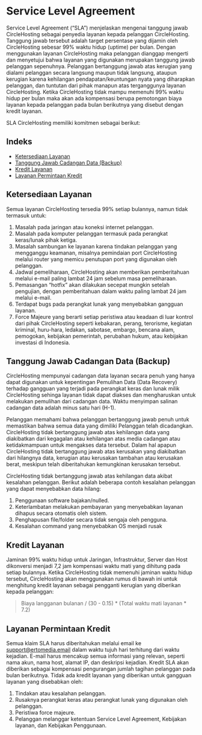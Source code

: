 # Service Level Agreement
Service Level Agreement (“SLA”) menjelaskan mengenai tanggung jawab CircleHosting sebagai penyedia layanan kepada pelanggan CircleHosting. Tanggung jawab tersebut adalah target persentase yang dijamin oleh CircleHosting sebesar 99% waktu hidup (uptime) per bulan.
Dengan menggunakan layanan CircleHosting maka pelanggan dianggap mengerti dan menyetujui bahwa layanan yang digunakan merupakan tanggung jawab pelanggan sepenuhnya. Pelanggan bertanggung jawab atas kerugian yang dialami pelanggan secara langsung maupun tidak langsung, ataupun kerugian karena kehilangan pendapatan/keuntungan nyata yang diharapkan pelanggan, dan tuntutan dari pihak manapun atas terganggunya layanan CircleHosting.
Ketika CircleHosting tidak mampu memenuhi 99% waktu hidup per bulan maka akan ada kompensasi berupa pemotongan biaya layanan kepada pelanggan pada bulan berikutnya yang disebut dengan kredit layanan.

SLA CircleHosting memiliki komitmen sebagai berikut:

## Indeks
- [Ketersediaan Layanan](#ketersediaan-layanan)
- [Tanggung Jawab Cadangan Data (Backup)](#tanggung-jawab-cadangan-data-backup)
- [Kredit Layanan](#kredit-layanan)
- [Layanan Permintaan Kredit](#layanan-permintaan-kredit)

## Ketersediaan Layanan
Semua layanan CircleHosting tersedia 99% setiap bulannya, namun tidak termasuk untuk:

1. Masalah pada jaringan atau koneksi internet pelanggan.
2. Masalah pada komputer pelanggan termasuk pada perangkat keras/lunak pihak ketiga.
3. Masalah sambungan ke layanan karena tindakan pelanggan yang mengganggu keamanan, misalnya pemindaian port CircleHosting melalui router yang memicu penutupan port yang digunakan oleh pelanggan.
4. Jadwal pemeliharaan, CircleHosting akan memberikan pemberitahuan melalui e-mail paling lambat 24 jam sebelum masa pemeliharaan.
5. Pemasangan “hotfix” akan dilakukan secepat mungkin setelah pengujian, dengan pemberitahuan dalam waktu paling lambat 24 jam melalui e-mail.
6. Terdapat bugs pada perangkat lunak yang menyebabkan gangguan layanan.
7. Force Majeure yang berarti setiap peristiwa atau keadaan di luar kontrol dari pihak CircleHosting seperti kebakaran, perang, terorisme, kegiatan kriminal, huru-hara, ledakan, sabotase, embargo, bencana alam, pemogokan, kebijakan pemerintah, perubahan hukum, atau kebijakan investasi di Indonesia.

## Tanggung Jawab Cadangan Data (Backup)
CircleHosting mempunyai cadangan data layanan secara penuh yang hanya dapat digunakan untuk kepentingan Pemulihan Data (Data Recovery) terhadap gangguan yang terjadi pada perangkat keras dan lunak milik CircleHosting sehinga layanan tidak dapat diakses dan mengharuskan untuk melakukan pemulihan dari cadangan data. Waktu menyimpan salinan cadangan data adalah minus satu hari (H-1).

Pelanggan memahami bahwa pelanggan bertanggung jawab penuh untuk memastikan bahwa semua data yang dimiliki Pelanggan telah dicadangkan. CircleHosting tidak bertanggung jawab atas kehilangan data yang diakibatkan dari kegagalan atau kehilangan atas media cadangan atau ketidakmampuan untuk mengakses data tersebut. Dalam hal apapun CircleHosting tidak bertanggung jawab atas kerusakan yang diakibatkan dari hilangnya data, kerugian atau kerusakan tambahan atau kerusakan berat, meskipun telah diberitahukan kemungkinan kerusakan tersebut.

CircleHosting tidak bertanggung jawab atas kehilangan data akibat kesalahan pelanggan. Berikut adalah beberapa contoh kesalahan pelanggan yang dapat menyebabkan data hilang:

1. Penggunaan software bajakan/nulled.
2. Keterlambatan melakukan pembayaran yang menyebabkan layanan dihapus secara otomatis oleh sistem.
3. Penghapusan file/folder secara tidak sengaja oleh pengguna.
4. Kesalahan command yang menyebabkan OS menjadi rusak

## Kredit Layanan
Jaminan 99% waktu hidup untuk Jaringan, Infrastruktur, Server dan Host dikonversi menjadi 7,2 jam kompensasi waktu mati yang dihitung pada setiap bulannya. Ketika CircleHosting tidak memenuhi jaminan waktu hidup tersebut, CircleHosting akan menggunakan rumus di bawah ini untuk menghitung kredit layanan sebagai pengganti kerugian yang diberikan kepada pelanggan:

> Biaya langganan bulanan / (30 - 0.15) * (Total waktu mati layanan * 7.2)

## Layanan Permintaan Kredit
Semua klaim SLA harus diberitahukan melalui email ke support@ertomedia.email dalam waktu tujuh hari terhitung dari waktu kejadian. E-mail harus mencakup semua informasi yang relevan, seperti nama akun, nama host, alamat IP, dan deskripsi kejadian. Kredit SLA akan diberikan sebagai kompensasi pengurangan jumlah tagihan pelanggan pada bulan berikutnya.
Tidak ada kredit layanan yang diberikan untuk gangguan layanan yang disebabkan oleh:

1. Tindakan atau kesalahan pelanggan.
2. Rusaknya perangkat keras atau perangkat lunak yang digunakan oleh pelanggan.
3. Peristiwa force majeure.
4. Pelanggan melanggar ketentuan Service Level Agreement, Kebijakan layanan, dan Kebijakan Penggunaan.
